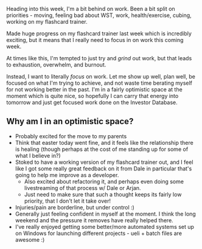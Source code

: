Heading into this week, I'm a bit behind on work. Been a bit split on priorities - moving, feeling bad about WST, work, health/exercise, cubing, working on my flashcard trainer.

Made huge progress on my flashcard trainer last week which is incredibly exciting, but it means that I really need to focus in on work this coming week.

At times like this, I'm tempted to just try and *grind* out work, but that leads to exhaustion, overwhelm, and burnout. 

Instead, I want to literally *focus* on work. Let me show up well, plan well, be focused on what I'm trying to achieve, and not waste time berating myself for not working better in the past. I'm in a fairly optimistic space at the moment which is quite nice, so hopefully I can carry that energy into tomorrow and just get focused work done on the Investor Database.

## Why am I in an optimistic space?

- Probably excited for the move to my parents
- Think that easter today went fine, and it feels like the relationship there is healing (though perhaps at the cost of me standing up for some of what I believe in?)
- Stoked to have a working version of my flashcard trainer out, and I feel like I got some really great feedback on it from Dale in particular that's going to help me improve as a developer. 
    - Also excited about refactoring it, and perhaps even doing some livestreaming of that process w/ Dale or Arjan. 
    - Just need to make sure that such a thought keeps its fairly low priority, that I don't let it take over!
- Injuries/pain are borderline, but under control :)
- Generally just feeling confident in myself at the moment. I think the long weekend and the pressure it removes have really helped there.
- I've really enjoyed getting some better/more automated systems set up on Windows for launching different projects - ueli + batch files are awesome :) 